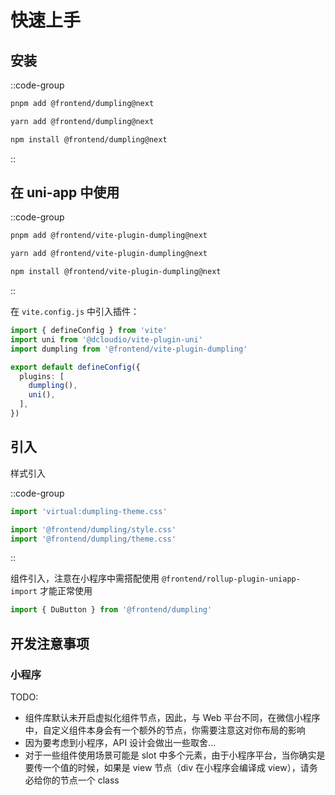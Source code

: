# 快速上手

## 安装

::code-group
```bash [pnpm]
pnpm add @frontend/dumpling@next
```

```bash [yarn]
yarn add @frontend/dumpling@next
```

```bash [npm]
npm install @frontend/dumpling@next
```
::

## 在 uni-app 中使用

::code-group
```bash [pnpm]
pnpm add @frontend/vite-plugin-dumpling@next
```

```bash [yarn]
yarn add @frontend/vite-plugin-dumpling@next
```

```bash [npm]
npm install @frontend/vite-plugin-dumpling@next
```
::

在 `vite.config.js` 中引入插件：

```ts
import { defineConfig } from 'vite'
import uni from '@dcloudio/vite-plugin-uni'
import dumpling from '@frontend/vite-plugin-dumpling'

export default defineConfig({
  plugins: [
    dumpling(),
    uni(),
  ],
})
```

## 引入

样式引入

::code-group
```ts [小程序]
import 'virtual:dumpling-theme.css'
```

```ts [Web]
import '@frontend/dumpling/style.css'
import '@frontend/dumpling/theme.css'
```
::

组件引入，注意在小程序中需搭配使用 `@frontend/rollup-plugin-uniapp-import` 才能正常使用

```ts
import { DuButton } from '@frontend/dumpling'
```

## 开发注意事项

### 小程序

TODO:

- 组件库默认未开启虚拟化组件节点，因此，与 Web 平台不同，在微信小程序中，自定义组件本身会有一个额外的节点，你需要注意这对你布局的影响
- 因为要考虑到小程序，API 设计会做出一些取舍...
- 对于一些组件使用场景可能是 slot 中多个元素，由于小程序平台，当你确实是要传一个值的时候，如果是 view 节点（div 在小程序会编译成 view），请务必给你的节点一个 class
